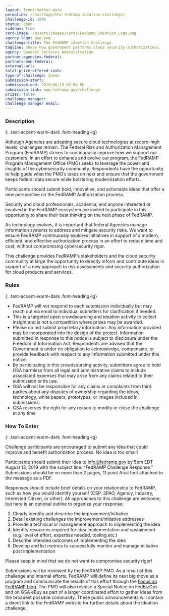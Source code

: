 ```yaml
---
layout: front-matter-data
permalink: /challenge/the-fedramp-ideation-challenge/
challenge-id: 1046
status: open
sidenav: true
card-image: /assets/images/cards/FedRamp_Ideation_Logo.png
agency-logo: gsa.png
challenge-title: The FedRAMP Ideation Challenge
tagline: Shape how government performs cloud security authorizations.
agency: General Services Administration
partner-agencies-federal: 
partners-non-federal: 
external-url:
total-prize-offered-cash: 
type-of-challenge: Ideas
submission-start: 
submission-end: 2019/06/19 05:00 PM
submission-link: www.fedramp.gov/challenge
prizes: false
challenge manager:
challenge manager email: 
---
```



<!-- Description start -->
### Description
{: .text-accent-warm-dark .font-heading-lg}

<p>Although Agencies are adopting secure cloud technologies at record-high levels, challenges remain. The Federal Risk and Authorization Management Program (FedRAMP) strives to continuously improve how we support our customers. In an effort to enhance and evolve our program, the FedRAMP Program Management Office (PMO) seeks to leverage the power and insights of the cybersecurity community. Respondents have the opportunity to help guide what the PMO&rsquo;s takes on next and ensure that the government keeps federal data secure while bolstering modernization efforts.</p>
<p>Participants should submit bold, innovative, and actionable ideas that offer a new perspective on the FedRAMP Authorization process.</p>
<p>Security and cloud professionals, academia, and anyone interested or involved in the FedRAMP ecosystem are invited to participate in this opportunity to share their best thinking on the next phase of FedRAMP.</p>
<p>As technology evolves, it is important that federal Agencies manage information systems to address and mitigate security risks. We want to ensure FedRAMP continuously explores initiatives in support of a modern, efficient, and effective authorization process in an effort to reduce time and cost, without compromising cybersecurity rigor.</p>
<p>This challenge provides FedRAMP&rsquo;s stakeholders and the cloud security community at large the opportunity to directly inform and contribute ideas in support of a new approach to risk assessments and security authorization for cloud products and services.</p>


<!-- Rules start -->
### Rules 
{: .text-accent-warm-dark .font-heading-lg}

<ul>
<li>FedRAMP will not respond to each submission individually but may reach out via email to individual submitters for clarification if needed.</li>
<li>This is a targeted open crowdsourcing and ideation activity to collect insight and is not a competition where prizes may be awarded.</li>
<li>Please do not submit proprietary information. Any information provided may be incorporated into the design of the project. Information submitted in response to this notice is subject to disclosure under the Freedom of Information Act. Respondents are advised that the Government is under no obligation to acknowledge, compensate, or provide feedback with respect to any information submitted under this notice.</li>
<li>By participating in this crowdsourcing activity, submitters agree to hold GSA harmless from all legal and administrative claims to include associated expenses that may arise from any claims related to their submission or its use.</li>
<li>GSA will not be responsible for any claims or complaints from third parties about any disputes of ownership regarding the ideas, technology, white papers, prototypes, or images included in submissions.</li>
<li>GSA reserves the right for any reason to modify or close the challenge at any time</li>
</ul>


<!--  How To Enter start -->
### How To Enter
{: .text-accent-warm-dark .font-heading-lg}

<p>Challenge participants are encouraged to submit any idea that could improve and benefit authorization process. No idea is too small!</p>
<p>Participants should submit their idea to <a href="mailto:info@fedramp.gov">info@fedramp.gov</a> by 5pm EDT August 13, 2019 with the subject line: &ldquo;FedRAMP Challenge Response.&rdquo; Submissions should be no more than 2 pages, 11 point Arial font attached to the message as a PDF.</p>
<p>Responses should include brief details on your relationship to FedRAMP, such as how you would identify yourself (CSP, 3PAO, Agency, Industry, Interested Citizen, or other). All approaches to this challenge are welcome, but here is an optional outline to organize your response:</p>
<ol>
<li>Clearly identify and describe the improvement/Initiative</li>
<li>Detail existing challenges the improvement/initiative addresses</li>
<li>Provide a technical or management approach to implementing the idea</li>
<li>Identify resources required for idea implementation and sustainment (e.g. level of effort, expertise needed, tooling,etc.)</li>
<li>Describe intended outcomes of implementing the idea</li>
<li>Develop and list metrics to successfully monitor and manage initiative post implementation &nbsp;</li>
</ol>
<p>Please keep in mind that we do not want to compromise security rigor!</p>
<p>Submissions will be reviewed by the FedRAMP PMO. As a result of this challenge and internal efforts, FedRAMP will define its next big move as a program and communicate the results of this effort through the <a href="https://www.fedramp.gov/blog/">Focus on FedRAMP blog</a>. The PMO will also release a Special Notice on FedBizOps and on GSA eBuy as part of a larger coordinated effort to gather ideas from the broadest possible community. These public announcements will contain a direct link to the FedRAMP website for further details about the ideation challenge.</p>
